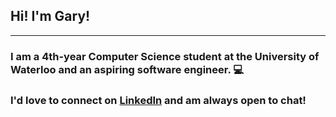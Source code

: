 ## Hi! I'm Gary!

---

### I am a 4th-year Computer Science student at the University of Waterloo and an aspiring software engineer. 💻

### I'd love to connect on [LinkedIn](https://www.linkedin.com/in/gary-su/) and am always open to chat! 

